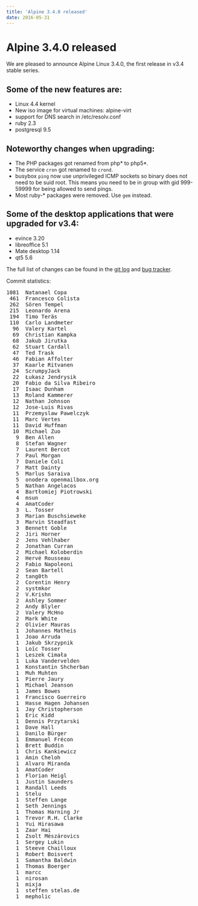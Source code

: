 ```yaml
---
title: 'Alpine 3.4.0 released'
date: 2016-05-31
---
```


# Alpine 3.4.0 released

We are pleased to announce Alpine Linux 3.4.0, the first release in v3.4
stable series.

## Some of the new features are:

- Linux 4.4 kernel
- New iso image for virtual machines: alpine-virt
- support for DNS search in /etc/resolv.conf
- ruby 2.3
- postgresql 9.5

## Noteworthy changes when upgrading:

- The PHP packages got renamed from php* to php5*.
- The service `cron` got renamed to `crond`.
- busybox `ping` now use unprivileged ICMP sockets so binary does not need to
  be suid root. This means you need to be in group with gid 999-59999 for
  being allowed to send pings.
- Most ruby-* packages were removed. Use `gem` instead.

## Some of the desktop applications that were upgraded for v3.4:

- evince 3.20
- libreoffice 5.1
- Mate desktop 1.14
- qt5 5.6

The full list of changes can be found in the
[git log](http://git.alpinelinux.org/cgit/aports/log/?h=v3.4.0) and
[bug tracker](http://bugs.alpinelinux.org/versions/102).

Commit statistics:
<pre>
1081  Natanael Copa
 461  Francesco Colista
 262  Sören Tempel
 215  Leonardo Arena
 194  Timo Teräs
 110  Carlo Landmeter
  96  Valery Kartel
  69  Christian Kampka
  68  Jakub Jirutka
  62  Stuart Cardall
  47  Ted Trask
  46  Fabian Affolter
  37  Kaarle Ritvanen
  24  ScrumpyJack
  22  Łukasz Jendrysik
  20  Fabio da Silva Ribeiro
  17  Isaac Dunham
  13  Roland Kammerer
  12  Nathan Johnson
  12  Jose-Luis Rivas
  11  Przemyslaw Pawelczyk
  11  Marc Vertes
  11  David Huffman
  10  Michael Zuo
   9  Ben Allen
   8  Stefan Wagner
   7  Laurent Bercot
   7  Paul Morgan
   7  Daniele Coli
   7  Matt Dainty
   5  Marlus Saraiva
   5  onodera openmailbox.org
   5  Nathan Angelacos
   4  Bartłomiej Piotrowski
   4  msun
   4  AmatCoder
   3  L. Tosser
   3  Marian Buschsieweke
   3  Marvin Steadfast
   3  Bennett Goble
   2  Jiri Horner
   2  Jens Vehlhaber
   2  Jonathan Curran
   2  Michael Koloberdin
   2  Hervé Rousseau
   2  Fabio Napoleoni
   2  Sean Bartell
   2  tang0th
   2  Corentin Henry
   2  systmkor
   2  V.Krishn
   2  Ashley Sommer
   2  Andy Blyler
   2  Valery McHno
   2  Mark White
   2  Olivier Mauras
   1  Johannes Matheis
   1  Joao Arruda
   1  Jakub Skrzypnik
   1  Loïc Tosser
   1  Leszek Cimała
   1  Luka Vandervelden
   1  Konstantin Shcherban
   1  Muh Muhten
   1  Pierre Jaury
   1  Michael Jeanson
   1  James Bowes
   1  Francisco Guerreiro
   1  Hasse Hagen Johansen
   1  Jay Christopherson
   1  Eric Kidd
   1  Dennis Przytarski
   1  Dave Hall
   1  Danilo Bürger
   1  Emmanuel Frécon
   1  Brett Buddin
   1  Chris Kankiewicz
   1  Amin Cheloh
   1  Alvaro Miranda
   1  AmatCoder
   1  Florian Heigl
   1  Justin Saunders
   1  Randall Leeds
   1  Stelu
   1  Steffen Lange
   1  Seth Jennings
   1  Thomas Harning Jr
   1  Trevor R.H. Clarke
   1  Yui Hirasawa
   1  Zaar Hai
   1  Zsolt Mészárovics
   1  Sergey Lukin
   1  Steeve Chailloux
   1  Robert Boisvert
   1  Samantha Baldwin
   1  Thomas Boerger
   1  marcc
   1  nirosan
   1  mixja
   1  steffen stelas.de
   1  mepholic
</pre>

